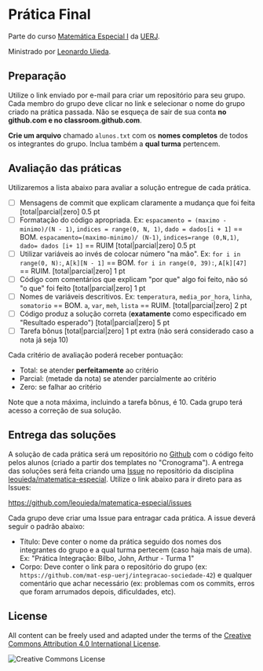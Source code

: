 # Prática Final

Parte do curso
[Matemática Especial I](http://www.leouieda.com/matematica-especial/)
da [UERJ](http://www.uerj.br/).

Ministrado por [Leonardo Uieda](http://www.leouieda.com/).

## Preparação

Utilize o link enviado por e-mail para criar um repositório para seu grupo.
Cada membro do grupo deve clicar no link e selecionar o nome do grupo criado na
prática passada.
Não se esqueça de sair de sua conta **no github.com e no
classroom.github.com**.

**Crie um arquivo** chamado `alunos.txt` com os **nomes completos** de todos os
integrantes do grupo. Inclua também a **qual turma** pertencem.

## Avaliação das práticas

Utilizaremos a lista abaixo para avaliar a solução entregue de cada prática.

- [ ] Mensagens de commit que explicam claramente a mudança que foi feita
  [total|parcial|zero] 0.5 pt
- [ ] Formatação do código apropriada.
  Ex: `espacamento = (maximo - minimo)/(N - 1)`,
  `indices = range(0, N, 1)`, `dado = dados[i + 1]` == BOM.
  `espacamento=(maximo-minimo)/ (N-1)`, `indices=range (0,N,1)`,
  `dado= dados [i+ 1]` == RUIM [total|parcial|zero] 0.5 pt
- [ ] Utilizar variáveis ao invés de colocar número "na mão".
  Ex: `for i in range(0, N):`, `A[k][N - 1]` == BOM.
  `for i in range(0, 39):`, `A[k][47]` == RUIM. [total|parcial|zero] 1 pt
- [ ] Código com comentários que explicam "por que" algo foi feito, não só
  "o que" foi feito [total|parcial|zero] 1 pt
- [ ] Nomes de variáveis descritivos. Ex: `temperatura`, `media_por_hora`,
  `linha`, `somatorio` == BOM. `a`, `var`, `meh`, `lista` == RUIM.
  [total|parcial|zero] 2 pt
- [ ] Código produz a solução correta (**exatamente** como especificado em
  "Resultado esperado") [total|parcial|zero] 5 pt
- [ ] Tarefa bônus [total|parcial|zero] 1 pt extra (não será considerado
  caso a nota já seja 10)

Cada critério de avaliação poderá receber pontuação:

* Total: se atender **perfeitamente** ao critério
* Parcial: (metade da nota) se atender parcialmente ao critério
* Zero: se falhar ao critério

Note que a nota máxima, incluindo a tarefa bônus, é 10.
Cada grupo terá acesso a correção de sua solução.

## Entrega das soluções

A solução de cada prática será um repositório no [Github](http://github.com/)
com o código feito pelos alunos (criado a partir dos templates no
"Cronograma").
A entrega das soluções será feita criando uma
[Issue](https://guides.github.com/features/issues/)
no repositório da disciplina
[leouieda/matematica-especial](https://github.com/leouieda/matematica-especial/).
Utilize o link abaixo para ir direto para as Issues:

https://github.com/leouieda/matematica-especial/issues

Cada grupo deve criar uma Issue para entragar cada prática.
A issue deverá seguir o padrão abaixo:

* Título: Deve conter o nome da prática seguido dos nomes dos integrantes do
  grupo e a qual turma pertecem (caso haja mais de uma). Ex: "Prática
  Integração: Bilbo, John, Arthur - Turma 1"
* Corpo: Deve conter o link para o repositório do grupo (ex:
  `https://github.com/mat-esp-uerj/integracao-sociedade-42`) e qualquer
  comentário que achar necessário (ex: problemas com os commits, erros que foram
  arrumados depois, dificuldades, etc).

## License

All content can be freely used and adapted under the terms of the
[Creative Commons Attribution 4.0 International License](http://creativecommons.org/licenses/by/4.0/).

![Creative Commons License](https://i.creativecommons.org/l/by/4.0/88x31.png)
